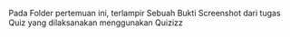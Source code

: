 Pada Folder pertemuan ini, terlampir Sebuah Bukti Screenshot dari tugas Quiz yang dilaksanakan menggunakan Quizizz
